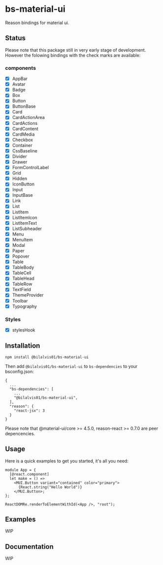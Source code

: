 # bs-material-ui
Reason bindings for material ui.

## Status

Please note that this package still in very early stage of development. However the folowing bindings with the check marks are available:

### components
- [x] AppBar
- [x] Avatar
- [x] Badge
- [x] Box
- [x] Button
- [x] ButtonBase
- [x] Card
- [x] CardActionArea
- [x] CardActions
- [x] CardContent
- [x] CardMedia
- [x] Checkbox
- [x] Container
- [x] CssBaseline
- [x] Divider
- [x] Drawer
- [x] FormControlLabel
- [x] Grid
- [x] Hidden
- [x] IconButton
- [x] Input
- [x] InputBase
- [x] Link
- [x] List
- [x] ListItem
- [x] ListItemIcon
- [x] ListItemText
- [x] ListSubheader
- [x] Menu
- [x] MenuItem
- [x] Modal
- [x] Paper
- [x] Popover
- [x] Table
- [x] TableBody
- [x] TableCell
- [x] TableHead
- [x] TableRow
- [x] TextField
- [x] ThemeProvider
- [x] Toolbar
- [x] Typography

### Styles
- [x] stylesHook

## Installation
```
npm install @bilalvis01/bs-material-ui
```

Then add `@bilalvis01/bs-material-ui` to `bs-dependencies` to your bsconfig.json:

```
{
  ...
  "bs-dependencies": [
    ...
    "@bilalvis01/bs-material-ui",
  ],
  "reason": {
    "react-jsx": 3
  }
}
```

Please note that @material-ui/core >= 4.5.0, reason-react >= 0.7.0 are peer depencencies.

## Usage

Here is a quick examples to get you started, it's all you need:

```
module App = {
  [@react.component]
  let make = () => 
    <MUI.Button variant="contained" color="primary">
      {React.string("Hello World")}
    </MUI.Button>;
};

ReactDOMRe.renderToElementWithId(<App />, "root");
```

## Examples

WIP

## Documentation

WIP
